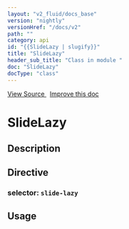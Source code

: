 ```yaml
---
layout: "v2_fluid/docs_base"
version: "nightly"
versionHref: "/docs/v2"
path: ""
category: api
id: "{{SlideLazy | slugify}}"
title: "SlideLazy"
header_sub_title: "Class in module "
doc: "SlideLazy"
docType: "class"
---
```





<div class="improve-docs">
  <a href='http://github.com/driftyco/ionic2/tree/master/ionic/components/slides/slides.ts#L475'>
    View Source
  </a>
  &nbsp;
  <a href='http://github.com/driftyco/ionic2/edit/master/ionic/components/slides/slides.ts#L475'>
    Improve this doc
  </a>

  <!-- TODO(drewrygh, perrygovier): render this block in the correct location, markup identical to component docs -->

</div>




<h1 class="api-title">


SlideLazy






</h1>






<h2>Description</h2>



<h2>Directive</h2>
<h3>selector: <code>slide-lazy</code></h3>
<h2>Usage</h2>



<!-- end content block -->


<!-- end body block -->


